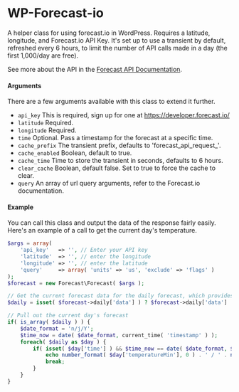 # WP-Forecast-io
A helper class for using forecast.io in WordPress. Requires a latitude, longitude, and Forecast.io API Key. It's set up to use a transient by default, refreshed every 6 hours, to limit the number of API calls made in a day (the first 1,000/day are free).

See more about the API in the [Forecast API Documentation](https://developer.forecast.io/docs/v2).

#### Arguments

There are a few arguments available with this class to extend it further. 

- `api_key` This is required, sign up for one at https://developer.forecast.io/
- `latitude` Required.
- `longitude` Required.
- `time`	Optional. Pass a timestamp for the forecast at a specific time.
- `cache_prefix` The transient prefix, defaults to 'forecast_api_request_'.
- `cache_enabled`	Boolean, default to true.
- `cache_time` Time to store the transient in seconds, defaults to 6 hours.
- `clear_cache` Boolean, default false. Set to true to force the cache to clear.
- `query`	An array of url query arguments, refer to the Forecast.io documentation.

#### Example

You can call this class and output the data of the response fairly easily. Here's an example of a call to get the current day's temperature.

```php
$args = array(
	'api_key' 	=> '', // Enter your API key
	'latitude'	=> '', // enter the longitude
	'longitude'	=> '', // enter the latitude
	'query'		=> array( 'units' => 'us', 'exclude' => 'flags' )
);
$forecast = new Forecast\Forecast( $args );

// Get the current forecast data for the daily forecast, which provides the next 7 days
$daily = isset( $forecast->daily['data'] ) ? $forecast->daily['data'] : '';

// Pull out the current day's forecast
if( is_array( $daily ) ) {
	$date_format = 'n/j/Y';
	$time_now = date( $date_format, current_time( 'timestamp' ) );
	foreach( $daily as $day ) {
		if( isset( $day['time'] ) && $time_now == date( $date_format, $day['time'] ) ) {
			echo number_format( $day['temperatureMin'], 0 ) . ' / ' . number_format( $day['temperatureMax'], 0 );
			break;
		}
	}
}
```
